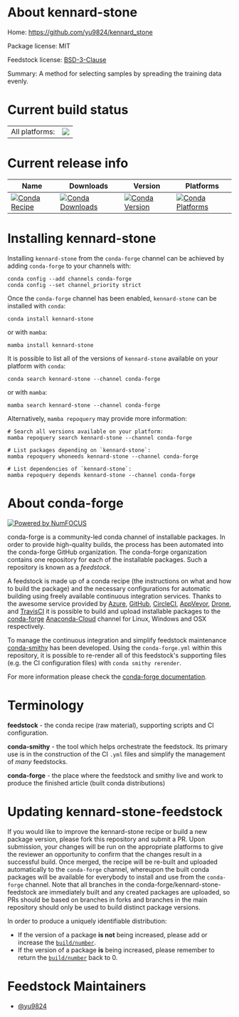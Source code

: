About kennard-stone
===================

Home: https://github.com/yu9824/kennard_stone

Package license: MIT

Feedstock license: [BSD-3-Clause](https://github.com/conda-forge/kennard-stone-feedstock/blob/main/LICENSE.txt)

Summary: A method for selecting samples by spreading the training data evenly.

Current build status
====================


<table><tr><td>All platforms:</td>
    <td>
      <a href="https://dev.azure.com/conda-forge/feedstock-builds/_build/latest?definitionId=16050&branchName=main">
        <img src="https://dev.azure.com/conda-forge/feedstock-builds/_apis/build/status/kennard-stone-feedstock?branchName=main">
      </a>
    </td>
  </tr>
</table>

Current release info
====================

| Name | Downloads | Version | Platforms |
| --- | --- | --- | --- |
| [![Conda Recipe](https://img.shields.io/badge/recipe-kennard--stone-green.svg)](https://anaconda.org/conda-forge/kennard-stone) | [![Conda Downloads](https://img.shields.io/conda/dn/conda-forge/kennard-stone.svg)](https://anaconda.org/conda-forge/kennard-stone) | [![Conda Version](https://img.shields.io/conda/vn/conda-forge/kennard-stone.svg)](https://anaconda.org/conda-forge/kennard-stone) | [![Conda Platforms](https://img.shields.io/conda/pn/conda-forge/kennard-stone.svg)](https://anaconda.org/conda-forge/kennard-stone) |

Installing kennard-stone
========================

Installing `kennard-stone` from the `conda-forge` channel can be achieved by adding `conda-forge` to your channels with:

```
conda config --add channels conda-forge
conda config --set channel_priority strict
```

Once the `conda-forge` channel has been enabled, `kennard-stone` can be installed with `conda`:

```
conda install kennard-stone
```

or with `mamba`:

```
mamba install kennard-stone
```

It is possible to list all of the versions of `kennard-stone` available on your platform with `conda`:

```
conda search kennard-stone --channel conda-forge
```

or with `mamba`:

```
mamba search kennard-stone --channel conda-forge
```

Alternatively, `mamba repoquery` may provide more information:

```
# Search all versions available on your platform:
mamba repoquery search kennard-stone --channel conda-forge

# List packages depending on `kennard-stone`:
mamba repoquery whoneeds kennard-stone --channel conda-forge

# List dependencies of `kennard-stone`:
mamba repoquery depends kennard-stone --channel conda-forge
```


About conda-forge
=================

[![Powered by
NumFOCUS](https://img.shields.io/badge/powered%20by-NumFOCUS-orange.svg?style=flat&colorA=E1523D&colorB=007D8A)](https://numfocus.org)

conda-forge is a community-led conda channel of installable packages.
In order to provide high-quality builds, the process has been automated into the
conda-forge GitHub organization. The conda-forge organization contains one repository
for each of the installable packages. Such a repository is known as a *feedstock*.

A feedstock is made up of a conda recipe (the instructions on what and how to build
the package) and the necessary configurations for automatic building using freely
available continuous integration services. Thanks to the awesome service provided by
[Azure](https://azure.microsoft.com/en-us/services/devops/), [GitHub](https://github.com/),
[CircleCI](https://circleci.com/), [AppVeyor](https://www.appveyor.com/),
[Drone](https://cloud.drone.io/welcome), and [TravisCI](https://travis-ci.com/)
it is possible to build and upload installable packages to the
[conda-forge](https://anaconda.org/conda-forge) [Anaconda-Cloud](https://anaconda.org/)
channel for Linux, Windows and OSX respectively.

To manage the continuous integration and simplify feedstock maintenance
[conda-smithy](https://github.com/conda-forge/conda-smithy) has been developed.
Using the ``conda-forge.yml`` within this repository, it is possible to re-render all of
this feedstock's supporting files (e.g. the CI configuration files) with ``conda smithy rerender``.

For more information please check the [conda-forge documentation](https://conda-forge.org/docs/).

Terminology
===========

**feedstock** - the conda recipe (raw material), supporting scripts and CI configuration.

**conda-smithy** - the tool which helps orchestrate the feedstock.
                   Its primary use is in the construction of the CI ``.yml`` files
                   and simplify the management of *many* feedstocks.

**conda-forge** - the place where the feedstock and smithy live and work to
                  produce the finished article (built conda distributions)


Updating kennard-stone-feedstock
================================

If you would like to improve the kennard-stone recipe or build a new
package version, please fork this repository and submit a PR. Upon submission,
your changes will be run on the appropriate platforms to give the reviewer an
opportunity to confirm that the changes result in a successful build. Once
merged, the recipe will be re-built and uploaded automatically to the
`conda-forge` channel, whereupon the built conda packages will be available for
everybody to install and use from the `conda-forge` channel.
Note that all branches in the conda-forge/kennard-stone-feedstock are
immediately built and any created packages are uploaded, so PRs should be based
on branches in forks and branches in the main repository should only be used to
build distinct package versions.

In order to produce a uniquely identifiable distribution:
 * If the version of a package **is not** being increased, please add or increase
   the [``build/number``](https://docs.conda.io/projects/conda-build/en/latest/resources/define-metadata.html#build-number-and-string).
 * If the version of a package **is** being increased, please remember to return
   the [``build/number``](https://docs.conda.io/projects/conda-build/en/latest/resources/define-metadata.html#build-number-and-string)
   back to 0.

Feedstock Maintainers
=====================

* [@yu9824](https://github.com/yu9824/)


